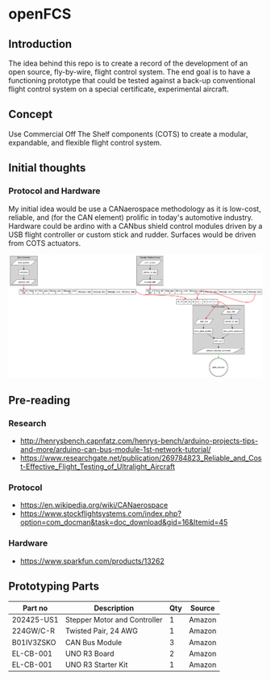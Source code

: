 # openFCS

## Introduction

The idea behind this repo is to create a record of the development of an open source, fly-by-wire, flight control system.  The end goal is to have a functioning prototype that could be tested against a back-up conventional flight control system on a special certificate, experimental aircraft.

## Concept

Use Commercial Off The Shelf components (COTS) to create a modular, expandable, and flexible flight control system.

## Initial thoughts

### Protocol and Hardware

My initial idea would be use a CANaerospace methodology as it is low-cost, reliable, and (for the CAN element) prolific in today's automotive industry.  Hardware could be ardino with a CANbus shield control modules driven by a USB flight controller or custom stick and rudder.  Surfaces would be driven from COTS actuators.

![Pitch Control Example](pitch_control.png)

## Pre-reading

### Research

- http://henrysbench.capnfatz.com/henrys-bench/arduino-projects-tips-and-more/arduino-can-bus-module-1st-network-tutorial/
- https://www.researchgate.net/publication/269784823_Reliable_and_Cost-Effective_Flight_Testing_of_Ultralight_Aircraft

### Protocol

- https://en.wikipedia.org/wiki/CANaerospace
- https://www.stockflightsystems.com/index.php?option=com_docman&task=doc_download&gid=16&Itemid=45

### Hardware

- https://www.sparkfun.com/products/13262

## Prototyping Parts

| Part no    | Description                  | Qty      | Source    |
| ---------- | ---------------------------- | -------- | --------- |
| 202425-US1 | Stepper Motor and Controller | 1        | Amazon    |
| 224GW/C-R  | Twisted Pair, 24 AWG         | 1        | Amazon    |
| B01IV3ZSKO | CAN Bus Module               | 3        | Amazon    |
| EL-CB-001  | UNO R3 Board                 | 2        | Amazon    |
| EL-CB-001  | UNO R3 Starter Kit           | 1        | Amazon    |
